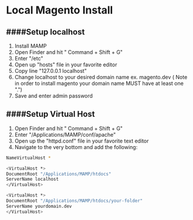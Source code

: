 Local Magento Install
=====================

####Setup localhost
------------------------------------------

1. Install MAMP
2. Open Finder and hit " Command + Shift + G"
3. Enter "/etc"
4. Open up "hosts" file in your favorite editor
5. Copy line "127.0.0.1  localhost"
6. Change localhost to your desired domain name ex. magento.dev ( Note in order to install magento your domain name MUST have at least one ".")
7. Save and enter admin password

####Setup Virtual Host
------------------------------------------
1. Open Finder and hit " Command + Shift + G"
2. Enter "/Applications/MAMP/conf/apache"
3. Open up the "httpd.conf" file in your favorite text editor
4. Navigate to the very bottom and add the following:

```bash
NameVirtualHost *

<VirtualHost *>
DocumentRoot "/Applications/MAMP/htdocs"
ServerName localhost
</VirtualHost>

<VirtualHost *>
DocumentRoot "/Applications/MAMP/htdocs/your-folder"
ServerName yourdomain.dev
</VirtualHost>
```
